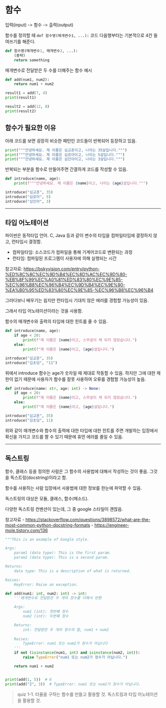 # 함수

입력(input) -> 함수 -> 출력(output)

함수를 정의할 때 `def 함수명(매개변수1, ...):` 코드 다음행부터는 기본적으로 4칸 들여쓰기를 해준다.

```python
def 함수명(매개변수1, 매개변수2, ...):
    (중략)
    return something
```

매개변수로 전달받은 두 수를 더해주는 함수 예시

```python
def add(num1, num2):
    return num1 + num2

result1 = add(7, 4)
print(result1)

result2 = add(12, 8)
print(result2) 
```

## 함수가 필요한 이유

아래 코드를 보면 굉장히 비슷한 패턴인 코드들이 반복되어 등장하고 있음.

```python
print("""안녕하세요. 제 이름은 심교훈이고, 나이는 35살입니다.""")
print("""안녕하세요. 제 이름은 심로아이고, 나이는 5살입니다.""")
print("""안녕하세요. 제 이름은 심인아이고, 나이는 3살입니다.""")
```

반복되는 부분을 함수로 만들어주면 간결하게 코드를 작성할 수 있음.

```python
def introduce(name, age):
    print(f"""안녕하세요. 제 이름은 {name}이고, 나이는 {age}살입니다.""")

introduce("심교훈", 35)
introduce("심로아", 5)
introduce("심인아", 3)
```

---

## 타입 어노테이션

파이썬은 동적타입 언어. C, Java 등과 같이 변수의 타입을 컴파일타임에 결정하지 않고, 런타임시 결정함.

- 컴파일타임: 소스코드가 컴파일을 통해 기계어코드로 변환되는 과정
- 런타임: 컴파일된 프로그램이 사용자에 의해 실행되는 시간

참고자료: <https://bskyvision.com/entry/python-%ED%8C%8C%EC%9D%B4%EC%8D%AC%EC%9D%80-%EB%8F%99%EC%A0%81%ED%83%80%EC%9E%85-%EC%96%B8%EC%96%B4%EC%9D%B4%EC%9E%90-%EA%B0%95%ED%83%80%EC%9E%85-%EC%96%B8%EC%96%B4>

그러다보니 배우기는 쉽지만 런타임시 기대치 않은 에러를 경험할 가능성이 있음.

그래서 타입 어노테이션이라는 것을 사용함.

함수의 매개변수와 출력의 타입에 대한 힌트를 줄 수 있음.

```python
def introduce(name, age):
    if age < 20:
        print(f"제 이름은 {name}이고, 스무살이 채 되지 않았습니다.")
    else:
        print(f"제 이름은 {name}이고, {age}살입니다.")

introduce("심교훈", 35)
introduce("김초딩", "11")
```

위에서 introduce 함수는 age가 숫자일 때 제대로 작동할 수 있음. 하지만 그에 대한 제한이 없기 때문에 사용자가 함수를 잘못 사용하여 오류를 경험할 가능성이 높음.

```python
def introduce(name: str, age: int) -> None:
    if age < 20:
        print(f"제 이름은 {name}이고, 스무살이 채 되지 않았습니다.")
    else:
        print(f"제 이름은 {name}이고, {age}살입니다.")

introduce("심교훈", 35)
introduce("김초딩", 11)
```

위와 같이 매개변수와 함수의 출력에 대한 타입에 대한 힌트를 주면 개발하는 입장에서 확신을 가지고 코드를 짤 수 있기 때문에 휴먼 에러를 줄일 수 있음.

---

## 독스트링

함수, 클래스 등을 정의한 사람은 그 함수의 사용법에 대해서 작성하는 것이 좋음. 그것을 독스트링(docstring)이라고 함.

함수를 사용하는 사람 입장에서 사용법에 대한 정보를 한눈에 파악할 수 있음.

독스트링의 대상은 모듈, 클래스, 함수(메소드).

다양한 독스트링 컨벤션이 있는데, 그 중 google 스타일이 괜찮음.

참고자료
    - <https://stackoverflow.com/questions/3898572/what-are-the-most-common-python-docstring-formats>
    - <https://engineer-mole.tistory.com/136>

```python
"""This is an example of Google style.

Args:
    param1 (data type): This is the first param.
    param2 (data type): This is a second param.

Returns:
    data type: This is a description of what is returned.

Raises:
    KeyError: Raise an exception.
```

```python
def add(num1: int, num2: int) -> int:
    '''매개변수로 전달받은 두 개의 정수를 더해서 반환

    Args:
        num1 (int): 첫번째 정수
        num2 (int): 두번째 정수

    Returns:
        int: 전달받은 두 개의 정수의 합, num1 + num2
    
    Raises:
        TypeError: num1 또는 num2가 정수가 아닙니다
    '''
    if not (isinstance(num1, int) and isinstance(num2, int)):
        raise TypeError("num1 또는 num2가 정수가 아닙니다.")

    return num1 + num2


print(add(1, 5))  # 6
print(add("2", 3))  # TypeError: num1 또는 num2가 정수가 아닙니다.
```

> quiz 1-1. 타율을 구하는 함수를 만들고 활용할 것. 독스트링과 타입 어노테이션을 활용할 것.

